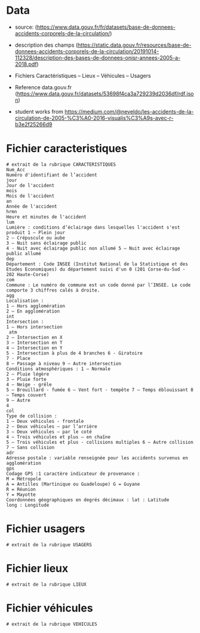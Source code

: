 # Data

* source: (https://www.data.gouv.fr/fr/datasets/base-de-donnees-accidents-corporels-de-la-circulation/)
* description des champs (https://static.data.gouv.fr/resources/base-de-donnees-accidents-corporels-de-la-circulation/20191014-112328/description-des-bases-de-donnees-onisr-annees-2005-a-2018.pdf)
* Fichiers Caractéristiques – Lieux – Véhicules – Usagers

* Reference data.gouv.fr (https://www.data.gouv.fr/datasets/53698f4ca3a729239d2036df/rdf.json)
* student works from https://medium.com/@neveldo/les-accidents-de-la-circulation-de-2005-%C3%A0-2016-visualis%C3%A9s-avec-r-b3e2f25266d9

# Fichier caracteristiques
```
# extrait de la rubrique CARACTERISTIQUES
Num_Acc
Numéro d'identifiant de l’accident
jour
Jour de l'accident
mois
Mois de l'accident
an
Année de l'accident
hrmn
Heure et minutes de l'accident
lum
Lumière : conditions d’éclairage dans lesquelles l'accident s'est produit 1 – Plein jour
2 – Crépuscule ou aube
3 – Nuit sans éclairage public
4 - Nuit avec éclairage public non allumé 5 – Nuit avec éclairage public allumé
dep
Département : Code INSEE (Institut National de la Statistique et des Etudes Economiques) du département suivi d'un 0 (201 Corse-du-Sud - 202 Haute-Corse)
com
Commune : Le numéro de commune est un code donné par l‘INSEE. Le code comporte 3 chiffres calés à droite.
agg
Localisation :
1 – Hors agglomération
2 – En agglomération
int
Intersection :
1 – Hors intersection
 atm
2 – Intersection en X
3 – Intersection en T
4 – Intersection en Y
5 - Intersection à plus de 4 branches 6 - Giratoire
7 - Place
8 – Passage à niveau 9 – Autre intersection
Conditions atmosphériques : 1 – Normale
2 – Pluie légère
3 – Pluie forte
4 – Neige - grêle
5 – Brouillard - fumée 6 – Vent fort - tempête 7 – Temps éblouissant 8 – Temps couvert
9 – Autre
4
col
Type de collision :
1 – Deux véhicules - frontale
2 – Deux véhicules – par l’arrière
3 – Deux véhicules – par le coté
4 – Trois véhicules et plus – en chaîne
5 – Trois véhicules et plus - collisions multiples 6 – Autre collision
7 – Sans collision
adr
Adresse postale : variable renseignée pour les accidents survenus en agglomération
gps
Codage GPS :1 caractère indicateur de provenance :
M = Métropole
A = Antilles (Martinique ou Guadeloupe) G = Guyane
R = Réunion
Y = Mayotte
Coordonnées géographiques en degrés décimaux : lat : Latitude
long : Longitude
```

# Fichier usagers
```
# extrait de la rubrique USAGERS
```
# Fichier lieux
```
# extrait de la rubrique LIEUX
```
# Fichier véhicules
```
# extrait de la rubrique VEHICULES
```
